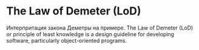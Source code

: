 # The Law of Demeter (LoD)

Интерпритация закона Деметры на примере.
The Law of Demeter (LoD) or principle of least knowledge is a design guideline for developing software, particularly object-oriented programs.
